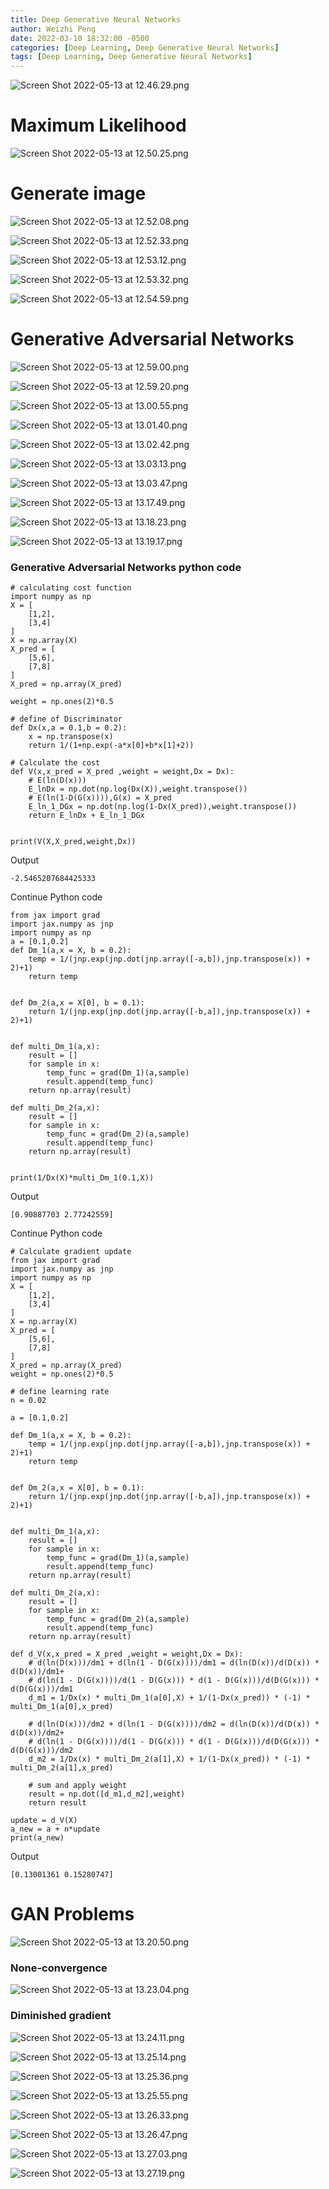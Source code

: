 ```yaml
---
title: Deep Generative Neural Networks
author: Weizhi Peng
date: 2022-03-10 18:32:00 -0500
categories: [Deep Learning, Deep Generative Neural Networks]
tags: [Deep Learning, Deep Generative Neural Networks]
---
```



![Screen Shot 2022-05-13 at 12.46.29.png](Week%206%20Deep%20Generative%20Neural%20Networks%201722c20af05d4b04b0bca3f3f396be18/Screen_Shot_2022-05-13_at_12.46.29.png)

# Maximum Likelihood

![Screen Shot 2022-05-13 at 12.50.25.png](Week%206%20Deep%20Generative%20Neural%20Networks%201722c20af05d4b04b0bca3f3f396be18/Screen_Shot_2022-05-13_at_12.50.25.png)

# Generate image

![Screen Shot 2022-05-13 at 12.52.08.png](Week%206%20Deep%20Generative%20Neural%20Networks%201722c20af05d4b04b0bca3f3f396be18/Screen_Shot_2022-05-13_at_12.52.08.png)

![Screen Shot 2022-05-13 at 12.52.33.png](Week%206%20Deep%20Generative%20Neural%20Networks%201722c20af05d4b04b0bca3f3f396be18/Screen_Shot_2022-05-13_at_12.52.33.png)

![Screen Shot 2022-05-13 at 12.53.12.png](Week%206%20Deep%20Generative%20Neural%20Networks%201722c20af05d4b04b0bca3f3f396be18/Screen_Shot_2022-05-13_at_12.53.12.png)

![Screen Shot 2022-05-13 at 12.53.32.png](Week%206%20Deep%20Generative%20Neural%20Networks%201722c20af05d4b04b0bca3f3f396be18/Screen_Shot_2022-05-13_at_12.53.32.png)

![Screen Shot 2022-05-13 at 12.54.59.png](Week%206%20Deep%20Generative%20Neural%20Networks%201722c20af05d4b04b0bca3f3f396be18/Screen_Shot_2022-05-13_at_12.54.59.png)

# ****Generative Adversarial Networks****

![Screen Shot 2022-05-13 at 12.59.00.png](Week%206%20Deep%20Generative%20Neural%20Networks%201722c20af05d4b04b0bca3f3f396be18/Screen_Shot_2022-05-13_at_12.59.00.png)

![Screen Shot 2022-05-13 at 12.59.20.png](Week%206%20Deep%20Generative%20Neural%20Networks%201722c20af05d4b04b0bca3f3f396be18/Screen_Shot_2022-05-13_at_12.59.20.png)

![Screen Shot 2022-05-13 at 13.00.55.png](Week%206%20Deep%20Generative%20Neural%20Networks%201722c20af05d4b04b0bca3f3f396be18/Screen_Shot_2022-05-13_at_13.00.55.png)

![Screen Shot 2022-05-13 at 13.01.40.png](Week%206%20Deep%20Generative%20Neural%20Networks%201722c20af05d4b04b0bca3f3f396be18/Screen_Shot_2022-05-13_at_13.01.40.png)

![Screen Shot 2022-05-13 at 13.02.42.png](Week%206%20Deep%20Generative%20Neural%20Networks%201722c20af05d4b04b0bca3f3f396be18/Screen_Shot_2022-05-13_at_13.02.42.png)

![Screen Shot 2022-05-13 at 13.03.13.png](Week%206%20Deep%20Generative%20Neural%20Networks%201722c20af05d4b04b0bca3f3f396be18/Screen_Shot_2022-05-13_at_13.03.13.png)

![Screen Shot 2022-05-13 at 13.03.47.png](Week%206%20Deep%20Generative%20Neural%20Networks%201722c20af05d4b04b0bca3f3f396be18/Screen_Shot_2022-05-13_at_13.03.47.png)

![Screen Shot 2022-05-13 at 13.17.49.png](Week%206%20Deep%20Generative%20Neural%20Networks%201722c20af05d4b04b0bca3f3f396be18/Screen_Shot_2022-05-13_at_13.17.49.png)

![Screen Shot 2022-05-13 at 13.18.23.png](Week%206%20Deep%20Generative%20Neural%20Networks%201722c20af05d4b04b0bca3f3f396be18/Screen_Shot_2022-05-13_at_13.18.23.png)

![Screen Shot 2022-05-13 at 13.19.17.png](Week%206%20Deep%20Generative%20Neural%20Networks%201722c20af05d4b04b0bca3f3f396be18/Screen_Shot_2022-05-13_at_13.19.17.png)


### Generative Adversarial Networks python code

    # calculating cost function
    import numpy as np
    X = [
        [1,2],
        [3,4]
    ]
    X = np.array(X)
    X_pred = [
        [5,6],
        [7,8]
    ]
    X_pred = np.array(X_pred)

    weight = np.ones(2)*0.5

    # define of Discriminator
    def Dx(x,a = 0.1,b = 0.2):
        x = np.transpose(x)
        return 1/(1+np.exp(-a*x[0]+b*x[1]+2))

    # Calculate the cost
    def V(x,x_pred = X_pred ,weight = weight,Dx = Dx):
        # E(ln(D(x)))
        E_lnDx = np.dot(np.log(Dx(X)),weight.transpose())
        # E(ln(1-D(G(x)))),G(x) = X_pred
        E_ln_1_DGx = np.dot(np.log(1-Dx(X_pred)),weight.transpose())
        return E_lnDx + E_ln_1_DGx


    print(V(X,X_pred,weight,Dx))

Output

    -2.5465207684425333

Continue Python code

    from jax import grad
    import jax.numpy as jnp
    import numpy as np
    a = [0.1,0.2]
    def Dm_1(a,x = X, b = 0.2):
        temp = 1/(jnp.exp(jnp.dot(jnp.array([-a,b]),jnp.transpose(x)) + 2)+1)
        return temp
        

    def Dm_2(a,x = X[0], b = 0.1):
        return 1/(jnp.exp(jnp.dot(jnp.array([-b,a]),jnp.transpose(x)) + 2)+1)


    def multi_Dm_1(a,x):
        result = []
        for sample in x:
            temp_func = grad(Dm_1)(a,sample)
            result.append(temp_func)
        return np.array(result)

    def multi_Dm_2(a,x):
        result = []
        for sample in x:
            temp_func = grad(Dm_2)(a,sample)
            result.append(temp_func)
        return np.array(result)


    print(1/Dx(X)*multi_Dm_1(0.1,X))

Output

    [0.90887703 2.77242559]

Continue Python code

    # Calculate gradient update
    from jax import grad
    import jax.numpy as jnp
    import numpy as np
    X = [
        [1,2],
        [3,4]
    ]
    X = np.array(X)
    X_pred = [
        [5,6],
        [7,8]
    ]
    X_pred = np.array(X_pred)
    weight = np.ones(2)*0.5

    # define learning rate
    n = 0.02

    a = [0.1,0.2]

    def Dm_1(a,x = X, b = 0.2):
        temp = 1/(jnp.exp(jnp.dot(jnp.array([-a,b]),jnp.transpose(x)) + 2)+1)
        return temp
        

    def Dm_2(a,x = X[0], b = 0.1):
        return 1/(jnp.exp(jnp.dot(jnp.array([-b,a]),jnp.transpose(x)) + 2)+1)


    def multi_Dm_1(a,x):
        result = []
        for sample in x:
            temp_func = grad(Dm_1)(a,sample)
            result.append(temp_func)
        return np.array(result)

    def multi_Dm_2(a,x):
        result = []
        for sample in x:
            temp_func = grad(Dm_2)(a,sample)
            result.append(temp_func)
        return np.array(result)

    def d_V(x,x_pred = X_pred ,weight = weight,Dx = Dx):
        # d(ln(D(x)))/dm1 + d(ln(1 - D(G(x))))/dm1 = d(ln(D(x))/d(D(x)) * d(D(x))/dm1+ 
        # d(ln(1 - D(G(x))))/d(1 - D(G(x))) * d(1 - D(G(x)))/d(D(G(x))) * d(D(G(x)))/dm1
        d_m1 = 1/Dx(x) * multi_Dm_1(a[0],X) + 1/(1-Dx(x_pred)) * (-1) * multi_Dm_1(a[0],x_pred)
        
        # d(ln(D(x)))/dm2 + d(ln(1 - D(G(x))))/dm2 = d(ln(D(x))/d(D(x)) * d(D(x))/dm2+ 
        # d(ln(1 - D(G(x))))/d(1 - D(G(x))) * d(1 - D(G(x)))/d(D(G(x))) * d(D(G(x)))/dm2
        d_m2 = 1/Dx(x) * multi_Dm_2(a[1],X) + 1/(1-Dx(x_pred)) * (-1) * multi_Dm_2(a[1],x_pred)

        # sum and apply weight
        result = np.dot([d_m1,d_m2],weight)
        return result

    update = d_V(X)
    a_new = a + n*update
    print(a_new)


Output

    [0.13001361 0.15280747]


# GAN Problems

![Screen Shot 2022-05-13 at 13.20.50.png](Week%206%20Deep%20Generative%20Neural%20Networks%201722c20af05d4b04b0bca3f3f396be18/Screen_Shot_2022-05-13_at_13.20.50.png)

### None-convergence

![Screen Shot 2022-05-13 at 13.23.04.png](Week%206%20Deep%20Generative%20Neural%20Networks%201722c20af05d4b04b0bca3f3f396be18/Screen_Shot_2022-05-13_at_13.23.04.png)

### Diminished gradient

![Screen Shot 2022-05-13 at 13.24.11.png](Week%206%20Deep%20Generative%20Neural%20Networks%201722c20af05d4b04b0bca3f3f396be18/Screen_Shot_2022-05-13_at_13.24.11.png)

![Screen Shot 2022-05-13 at 13.25.14.png](Week%206%20Deep%20Generative%20Neural%20Networks%201722c20af05d4b04b0bca3f3f396be18/Screen_Shot_2022-05-13_at_13.25.14.png)

![Screen Shot 2022-05-13 at 13.25.36.png](Week%206%20Deep%20Generative%20Neural%20Networks%201722c20af05d4b04b0bca3f3f396be18/Screen_Shot_2022-05-13_at_13.25.36.png)

![Screen Shot 2022-05-13 at 13.25.55.png](Week%206%20Deep%20Generative%20Neural%20Networks%201722c20af05d4b04b0bca3f3f396be18/Screen_Shot_2022-05-13_at_13.25.55.png)

![Screen Shot 2022-05-13 at 13.26.33.png](Week%206%20Deep%20Generative%20Neural%20Networks%201722c20af05d4b04b0bca3f3f396be18/Screen_Shot_2022-05-13_at_13.26.33.png)

![Screen Shot 2022-05-13 at 13.26.47.png](Week%206%20Deep%20Generative%20Neural%20Networks%201722c20af05d4b04b0bca3f3f396be18/Screen_Shot_2022-05-13_at_13.26.47.png)

![Screen Shot 2022-05-13 at 13.27.03.png](Week%206%20Deep%20Generative%20Neural%20Networks%201722c20af05d4b04b0bca3f3f396be18/Screen_Shot_2022-05-13_at_13.27.03.png)

![Screen Shot 2022-05-13 at 13.27.19.png](Week%206%20Deep%20Generative%20Neural%20Networks%201722c20af05d4b04b0bca3f3f396be18/Screen_Shot_2022-05-13_at_13.27.19.png)